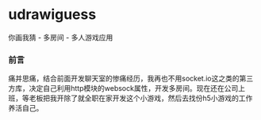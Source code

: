 # udrawiguess
你画我猜 - 多房间 - 多人游戏应用


### 前言
痛并思痛，结合前面开发聊天室的惨痛经历，我再也不用socket.io这之类的第三方库，决定自己利用http模块的websock属性，开发多房间。现在还在公司上班，等老板把我开除了就全职在家开发这个小游戏，然后去找份h5小游戏的工作养活自己。
